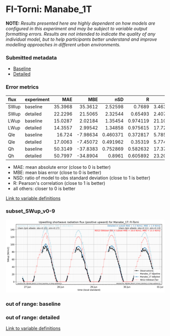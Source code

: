 # FI-Torni: Manabe_1T

**NOTE:** *Results presented here are highly dependent on how models are configured in this experiment and may be subject to variable output formatting errors. Results are not intended to indicate the quality of any individual model, but to help participants better understand and improve modelling approaches in different urban environments.*

### Submitted metadata

- [Baseline](Manabe_1T_FI-Torni_baseline_attrs.md)
- [Detailed](Manabe_1T_FI-Torni_detailed_attrs.md)

### Error metrics

| flux   | experiment   |     MAE |       MBE |      nSD |        R |      5th |     95th |    RMSE |    cRMSE |     AMBE |    1-nSD |       1-R |   nSkewness |   nKurtosis |   Overlap |
|:-------|:-------------|--------:|----------:|---------:|---------:|---------:|---------:|--------:|---------:|---------:|---------:|----------:|------------:|------------:|----------:|
| SWup   | baseline     | 35.3968 |  35.3612  | 2.52598  | 0.7689   |  3.46301 | 136.396  | 62.2245 | 1.86979  | 35.3612  | 1.52598  | 0.2311    |    2.66362  |    4.73614  |  0.217965 |
| SWup   | detailed     | 22.2296 |  21.5065  | 2.32544  | 0.65493  |  2.40772 | 120.912  | 54.6187 | 1.83349  | 21.5065  | 1.32544  | 0.34507   |    3.92676  |    7.51142  |  0.136982 |
| LWup   | baseline     | 15.0287 |   2.02184 | 1.35454  | 0.974119 | 21.1011  |  39.6964 | 21.7709 | 0.442507 |  2.02184 | 0.354541 | 0.0258806 |    0.828754 |    0.514273 |  0.16776  |
| LWup   | detailed     | 14.3557 |   2.99542 | 1.34858  | 0.975615 | 17.7263  |  41.2607 | 21.4097 | 0.432755 |  2.99542 | 0.348578 | 0.0243846 |    0.96917  |    0.693154 |  0.159086 |
| Qle    | baseline     | 16.724  |  -7.98634 | 0.460371 | 0.372817 |  5.78508 |  34.8058 | 30.5413 | 0.932026 |  7.98634 | 0.539629 | 0.627183  |    0.23708  |    0.50825  |  0.266994 |
| Qle    | detailed     | 17.0063 |  -7.45072 | 0.491962 | 0.35319  |  5.77488 |  32.3888 | 30.8278 | 0.945788 |  7.45072 | 0.508038 | 0.64681   |    0.227471 |    0.495953 |  0.255876 |
| Qh     | baseline     | 50.3149 | -37.8383  | 0.752869 | 0.582632 | 17.3746  |  69.5454 | 69.811  | 0.830374 | 37.8383  | 0.247132 | 0.417368  |    0.202133 |    0.307199 |  0.421772 |
| Qh     | detailed     | 50.7997 | -34.8904  | 0.8961   | 0.605892 | 23.2032  |  42.2382 | 69.2597 | 0.846826 | 34.8904  | 0.103901 | 0.394108  |    0.177726 |    0.226204 |  0.411083 |

 - MAE: mean absolute error (close to 0 is better)
 - MBE: mean bias error (close to 0 is better)
 - NSD: ratio of model to obs standard deviation (close to 1 is better)
 - R: Pearson's correlation (close to 1 is better)
 - all others: closer to 0 is better

[Link to variable definitions](../modelattrs/variable_definitions.md)

### <a name="subset_swup_v0-9"></a>subset_SWup_v0-9
[![Manabe_1T_FI-Torni_subset_SWup_v0-9.png](Manabe_1T_FI-Torni_subset_SWup_v0-9.png)](Manabe_1T_FI-Torni_subset_SWup_v0-9.png)

### out of range: baseline


### out of range: detailed



[Link to variable definitions](../modelattrs/variable_definitions.md)

